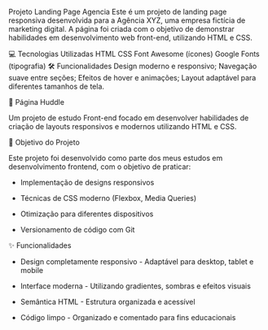 Projeto Landing Page Agencia
Este é um projeto de landing page responsiva desenvolvida para a Agência XYZ, uma empresa fictícia de marketing digital. A página foi criada com o objetivo de demonstrar habilidades em desenvolvimento web front-end, utilizando HTML e CSS.

💻 Tecnologias Utilizadas
HTML
CSS
Font Awesome (ícones)
Google Fonts (tipografia)
🛠 Funcionalidades
Design moderno e responsivo;
Navegação suave entre seções;
Efeitos de hover e animações;
Layout adaptável para diferentes tamanhos de tela.












📱 Página Huddle

Um projeto de estudo Front-end focado em desenvolver habilidades de criação de layouts responsivos e modernos utilizando HTML e CSS.



🎯 Objetivo do Projeto

Este projeto foi desenvolvido como parte dos meus estudos em desenvolvimento frontend, com o objetivo de praticar:

- Implementação de designs responsivos

- Técnicas de CSS moderno (Flexbox, Media Queries)

- Otimização para diferentes dispositivos

- Versionamento de código com Git



✨ Funcionalidades


- Design completamente responsivo - Adaptável para desktop, tablet e mobile

- Interface moderna - Utilizando gradientes, sombras e efeitos visuais

- Semântica HTML - Estrutura organizada e acessível

- Código limpo - Organizado e comentado para fins educacionais


